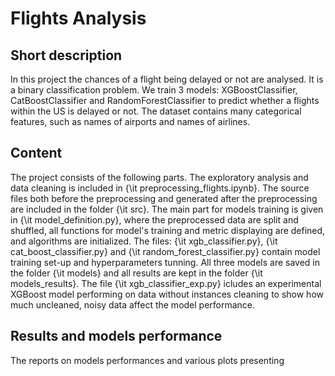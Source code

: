 # Flights Analysis

## Short description 

In this project the chances of a flight being delayed or not are analysed. It is a binary classification problem. We train 3 models: XGBoostClassifier, CatBoostClassifier and RandomForestClassifier to predict whether a flights within the US is delayed or not. The dataset contains many categorical features, such as names of airports and names of airlines.

## Content

The project consists of the following parts. The exploratory analysis and data cleaning is included in {\it preprocessing_flights.ipynb}. The source files both before the preprocessing and generated after the preprocessing are included in the folder {\it src}. The main part for models training is given in {\it model_definition.py}, where the preprocessed data are split and shuffled, all functions for model's training and metric displaying are defined, and algorithms are initialized. The files: {\it xgb_classifier.py}, {\it cat_boost_classifier.py} and {\it random_forest_classifier.py} contain model training set-up and hyperparameters tunning. All three models are saved in the folder {\it models} and all results are kept in the folder {\it models_results}. The file {\it xgb_classifier_exp.py} icludes an experimental XGBoost model performing on data without instances cleaning to show how much uncleaned, noisy data affect the model performance.

## Results and models performance

The reports on models performances and various plots presenting 

